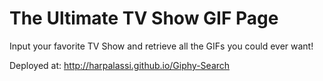 # The Ultimate TV Show GIF Page

Input your favorite TV Show and retrieve all the GIFs you could ever want!

Deployed at: http://harpalassi.github.io/Giphy-Search
